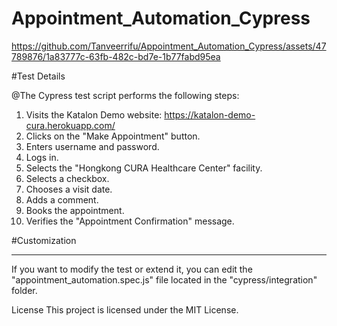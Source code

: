 # Appointment_Automation_Cypress




https://github.com/Tanveerrifu/Appointment_Automation_Cypress/assets/47789876/1a83777c-63fb-482c-bd7e-1b77fabd95ea


#Test Details

@The Cypress test script performs the following steps:

1. Visits the Katalon Demo website: https://katalon-demo-cura.herokuapp.com/
2. Clicks on the "Make Appointment" button.
3. Enters username and password.
4. Logs in.
5. Selects the "Hongkong CURA Healthcare Center" facility.
6. Selects a checkbox.
7. Chooses a visit date.
8. Adds a comment.
9. Books the appointment.
10. Verifies the "Appointment Confirmation" message.


#Customization
**********
If you want to modify the test or extend it, you can edit the "appointment_automation.spec.js" file located in the "cypress/integration" folder.

License
This project is licensed under the MIT License.
